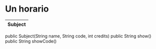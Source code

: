 # Un horario

|Subject|
|-|
public Subject(String name, String code, int credits)
public String show()
public String showCode()

